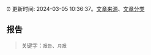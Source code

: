 :alarm_clock: 更新时间: 2024-03-05 10:36:37。[文章来源](/README.md)、[文章分类](/TAGS.md)

## 报告


> 关键字：`报告`、`月报`



